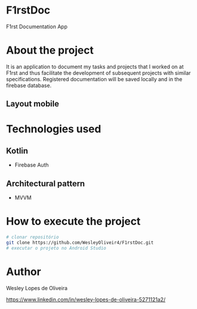 # F1rstDoc
F1rst Documentation App

# About the project

It is an application to document my tasks and projects that I worked on at F1rst and thus facilitate the development of subsequent projects with similar specifications.
Registered documentation will be saved locally and in the firebase database.

## Layout mobile


# Technologies used
## Kotlin
- Firebase Auth
  
## Architectural pattern
- MVVM

# How to execute the project

```bash
# clonar repositório
git clone https://github.com/WesleyOliveir4/F1rstDoc.git
# executar o projeto no Android Studio
```

# Author

Wesley Lopes de Oliveira

https://www.linkedin.com/in/wesley-lopes-de-oliveira-5271121a2/
